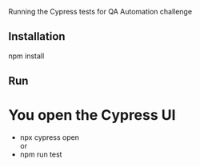 Running the Cypress tests for QA Automation challenge

## Installation

npm install 


## Run

# You open the Cypress UI
 - npx cypress open  
 or
 - npm run test
